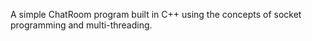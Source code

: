 A simple ChatRoom program built in C++ using the concepts of socket programming and multi-threading.